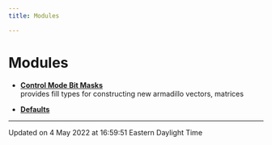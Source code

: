 ```yaml
---
title: Modules

---
```


# Modules







- **[Control Mode Bit Masks](/lds-ctrl-est/docs/api/modules/group__control__masks/)** <br>provides fill types for constructing new armadillo vectors, matrices 





- **[Defaults](/lds-ctrl-est/docs/api/modules/group__defaults/)** 





-------------------------------

Updated on  4 May 2022 at 16:59:51 Eastern Daylight Time
